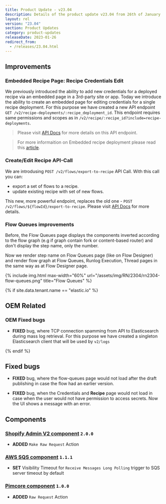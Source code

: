 ```yaml
---
title: Product Update - v23.04
description: Details of the product update v23.04 from 26th of January 2023.
layout: rel
version: "23.04"
section: Product Updates
category: product-updates
releaseDate: 2023-01-26
redirect_from:
  - /releases/23.04.html
---
```


## Improvements

### Embedded Recipe Page: Recipe Credentials Edit

We previously introduced the ability to add new credentials for a deployed recipe via an embedded page in a 3rd-party site or app. Today we introduce the ability to create an embedded page for editing credentials for a single recipe deployment. For this purpose we have created a new API endpoint `GET /v2/recipe-deployments/:recipe_deployment_id`. This endpoint requires same permissions and scopes as in `/v2/recipe/:recipe_id?include=recipe-deployments`.

> Please visit [API Docs](({{site.data.tenant.apiDocsUri}}/v2#/recipe%20deployments)) for more details on this API endpoint.

> For more informaition on Embedded recipe deployment please read this [article](/guides/embedded-recipe-deployment/).

### Create/Edit Recipe API-Call

We are introdusing `POST /v2/flows/export-to-recipe` API Call. With this call you can:

* export a set of flows to a recipe.
* update existing recipe with set of new flows.

This new, more powerful endpoint, replaces the old one - `POST /v2/flows/${flowId}/export-to-recipe`. Please visit [API Docs](({{site.data.tenant.apiDocsUri}}/v2#/recipes/post_flows_export_to_recipe)) for more details.

### Flow Queues improvements

Before, the Flow Queues page displays the components inverted according to the flow graph (e.g if graph contain fork or content-based router) and don't display the step name, only the number.

Now we render step name on Flow Queues page (like on Flow Designer) and render flow graph at Flow Queues, Runlog Execution, Thread pages in the same way as at Flow Designer page.

{% include img.html max-width="60%" url="/assets/img/RN/2304/rn2304-flow-queues.png" title="Flow Queues" %}

{% if site.data.tenant.name == "elastic.io" %}

## OEM Related

### OEM Fixed bugs

*   **FIXED** bug, where TCP connection spamming from API to Elasticsearch during mass log retrieval. For this purpose we have created a singleton Elasticsearch client that will be used by `v2/logs`

{% endif %}

## Fixed bugs

*   **FIXED** bug, where the flow-queues page would not load after the draft publishing in case the flow had an earlier version.

*   **FIXED** bug, when the Credentials and **Recipe** page would not load in case when the user would not have permission to access secrets. Now the UI shows a message with an error.

## Components

### [Shopify Admin V2 component](/components/shopify-admin-v2/) `2.0.0`

*   **ADDED** `Make Raw Request` Action

### [AWS SQS component](/components/aws-sqs/) `1.1.1`

*   **SET** Visibility Timeout for `Receive Messages Long Polling` trigger to SQS server timeout by default

### [Pimcore component](/components/pimcore/) `1.0.0`

*   **ADDED** `Raw Request` Action
